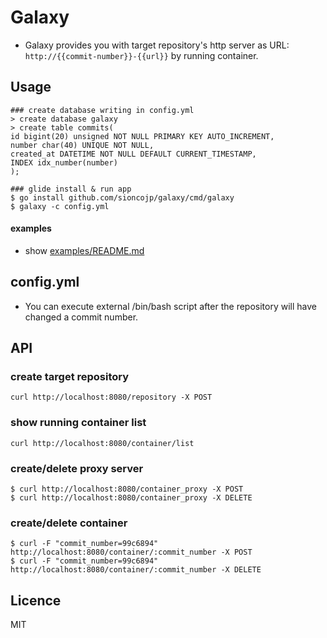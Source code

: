 # Galaxy

* Galaxy provides you with target repository's http server as URL: `http://{{commit-number}}-{{url}}` by running container.

## Usage
```shell
### create database writing in config.yml
> create database galaxy
> create table commits(
id bigint(20) unsigned NOT NULL PRIMARY KEY AUTO_INCREMENT,
number char(40) UNIQUE NOT NULL,
created_at DATETIME NOT NULL DEFAULT CURRENT_TIMESTAMP,
INDEX idx_number(number)
);

### glide install & run app
$ go install github.com/sioncojp/galaxy/cmd/galaxy
$ galaxy -c config.yml
```

#### examples
* show [examples/README.md](examples/README.md)

## config.yml
* You can execute external /bin/bash script after the repository will have changed a commit number.

## API
### create target repository
```shell
curl http://localhost:8080/repository -X POST
```

### show running container list
```shell
curl http://localhost:8080/container/list
```

### create/delete proxy server
```shell
$ curl http://localhost:8080/container_proxy -X POST
$ curl http://localhost:8080/container_proxy -X DELETE
```

### create/delete container
```shell
$ curl -F "commit_number=99c6894" http://localhost:8080/container/:commit_number -X POST
$ curl -F "commit_number=99c6894" http://localhost:8080/container/:commit_number -X DELETE
```

## Licence
MIT
